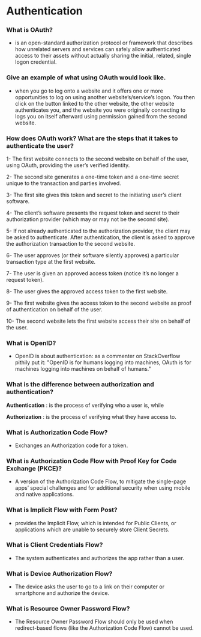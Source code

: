 # Authentication

### What is OAuth?

* is an open-standard authorization protocol or framework that describes how unrelated servers and services can safely allow authenticated access to their assets without actually sharing the initial, related, single logon credential.

### Give an example of what using OAuth would look like.

*  when you go to log onto a website and it offers one or more opportunities to log on using another website’s/service’s logon. You then click on the button linked to the other website, the other website authenticates you, and the website you were originally connecting to logs you on itself afterward using permission gained from the second website.

### How does OAuth work? What are the steps that it takes to authenticate the user?

1- The first website connects to the second website on behalf of the user, using OAuth, providing the user’s verified identity.

2- The second site generates a one-time token and a one-time secret unique to the transaction and parties involved.

3- The first site gives this token and secret to the initiating user’s client software.

4- The client’s software presents the request token and secret to their authorization provider (which may or may not be the second site).

5- If not already authenticated to the authorization provider, the client may be asked to authenticate. After authentication, the client is asked to approve the authorization transaction to the second website.

6- The user approves (or their software silently approves) a particular transaction type at the first website.

7- The user is given an approved access token (notice it’s no longer a request token).

8- The user gives the approved access token to the first website.

9- The first website gives the access token to the second website as proof of authentication on behalf of the user.

10- The second website lets the first website access their site on behalf of the user.

### What is OpenID?

* OpenID is about authentication: as a commenter on StackOverflow pithily put it: "OpenID is for humans logging into machines, OAuth is for machines logging into machines on behalf of humans."


### What is the difference between authorization and authentication?

**Authentication** : is the process of verifying who a user is, while 

**Authorization** : is the process of verifying what they have access to.

### What is Authorization Code Flow?

* Exchanges an Authorization code for a token.

### What is Authorization Code Flow with Proof Key for Code Exchange (PKCE)?

* A version of the Authorization Code Flow, to mitigate the single-page apps’ special challenges and for additional security when using mobile and native applications.

### What is Implicit Flow with Form Post?

* provides the Implicit Flow, which is intended for Public Clients, or applications which are unable to securely store Client Secrets.

### What is Client Credentials Flow?

* The system authenticates and authorizes the app rather than a user.

### What is Device Authorization Flow?

* The device asks the user to go to a link on their computer or smartphone and authorize the device.

### What is Resource Owner Password Flow?

* The Resource Owner Password Flow should only be used when redirect-based flows (like the Authorization Code Flow) cannot be used.